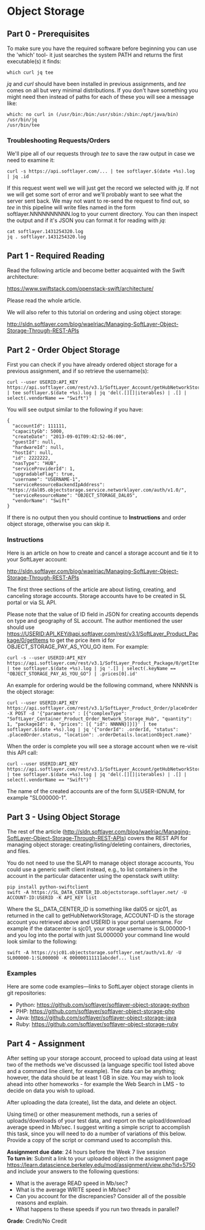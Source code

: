 # Object Storage

## Part 0 - Prerequisites

To make sure you have the required software before beginning you can use the 'which' tool- it just searches the system PATH and returns the first executable(s) it finds:

	which curl jq tee

_jq_ and _curl_ should have been installed in previous assignments, and _tee_ comes on all but very minimal distributions. If you don't have something you might need then instead of paths for each of these you will see a message like:

	which: no curl in (/usr/bin:/bin:/usr/sbin:/sbin:/opt/java/bin)
    /usr/bin/jq
    /usr/bin/tee

### Troubleshooting Requests/Orders

We'll pipe all of our requests through _tee_ to save the raw output in case we need to examine it:

	curl -s https://api.softlayer.com/... | tee softlayer.$(date +%s).log | jq .id

If this request went well we will just get the record we selected with _jq_. If not we will get some sort of error and we'll probably want to see what the server sent back. We may not want to re-send the request to find out, so _tee_ in this pipeline will write files named in the form softlayer.NNNNNNNNNN.log to your current directory.  You can then inspect the output and if it's JSON you can format it for reading with _jq_:

    cat softlayer.1431254320.log
	jq . softlayer.1431254320.log

## Part 1 - Required Reading

Read the following article and become better acquainted with the Swift architecture:

https://www.swiftstack.com/openstack-swift/architecture/

Please read the whole article.

We will also refer to this tutorial on ordering and using object storage:

http://sldn.softlayer.com/blog/waelriac/Managing-SoftLayer-Object-Storage-Through-REST-APIs

## Part 2 - Order Object Storage

First you can check if you have already ordered object storage for a previous assignment, and if so retrieve the username(s):

    curl --user USERID:API_KEY https://api.softlayer.com/rest/v3.1/SoftLayer_Account/getHubNetworkStorage | tee softlayer.$(date +%s).log | jq 'del(.[][]|iterables) | .[] | select(.vendorName == "Swift")'

You will see output similar to the following if you have:

    {
      "accountId": 111111,
      "capacityGb": 5000,
      "createDate": "2013-09-01T09:42:52-06:00",
      "guestId": null,
      "hardwareId": null,
      "hostId": null,
      "id": 2222222,
      "nasType": "HUB",
      "serviceProviderId": 1,
      "upgradableFlag": true,
      "username": "USERNAME-1",
      "serviceResourceBackendIpAddress": "https://dal05.objectstorage.service.networklayer.com/auth/v1.0/",
      "serviceResourceName": "OBJECT_STORAGE_DAL05",
      "vendorName": "Swift"
    }

If there is no output then you should continue to __Instructions__ and order object storage, otherwise you can skip it.

### Instructions

Here is an article on how to create and cancel a storage account and tie it to your SoftLayer account: 

http://sldn.softlayer.com/blog/waelriac/Managing-SoftLayer-Object-Storage-Through-REST-APIs

The first three sections of the article are about listing, creating, and canceling storage accounts. Storage accounts have to be created in SL portal or via SL API.

Please note that the value of ID field in JSON for creating accounts depends on type and geography of SL account. The author mentioned the user should use [https://USERID:API\_KEY@api.softlayer.com/rest/v3.1/SoftLayer\_Product\_Package/0/getItems]() to get the price item id for OBJECT_STORAGE_PAY_AS_YOU_GO item.  For example:
    
	curl -s --user USERID:API_KEY https://api.softlayer.com/rest/v3.1/SoftLayer_Product_Package/0/getItems | tee softlayer.$(date +%s).log | jq '.[] | select(.keyName == "OBJECT_STORAGE_PAY_AS_YOU_GO") | .prices[0].id'

An example for ordering would be the following command, where NNNNN is the object storage:

    curl --user USERID:API_KEY https://api.softlayer.com/rest/v3.1/SoftLayer_Product_Order/placeOrder -X POST -d '{"parameters" : [{"complexType": "SoftLayer_Container_Product_Order_Network_Storage_Hub", "quantity": 1, "packageId": 0, "prices": [{ "id": NNNNN}]}]}' | tee softlayer.$(date +%s).log | jq '{"orderId": .orderId, "status": .placedOrder.status, "location": .orderDetails.locationObject.name}'

When the order is complete you will see a storage account when we re-visit this API call:

    curl --user USERID:API_KEY https://api.softlayer.com/rest/v3.1/SoftLayer_Account/getHubNetworkStorage | tee softlayer.$(date +%s).log | jq 'del(.[][]|iterables) | .[] | select(.vendorName == "Swift")'

The name of the created accounts are of the form SLUSER-IDNUM, for example "SL000000-1".

## Part 3 - Using Object Storage

The rest of the article (http://sldn.softlayer.com/blog/waelriac/Managing-SoftLayer-Object-Storage-Through-REST-APIs) covers the REST API for managing object storage: creating/listing/deleting containers, directories, and files.

You do not need to use the SLAPI to manage object storage accounts, You could use a generic swift client instead, e.g., to list containers in the account in the particular datacenter using the openstack swift utility:

	pip install python-swiftclient  
	swift -A https://SL_DATA_CENTER_ID.objectstorage.softlayer.net/ -U ACCOUNT-ID:USERID -K API_KEY list  

Where the SL_DATA_CENTER_ID is something like dal05 or sjc01, as returned in the call to getHubNetworkStorage, ACCOUNT-ID is the storage account you retrieved above and USERID is your portal username.  For example if the datacenter is sjc01, your storage username is SL000000-1 and you log into the portal with just SL000000 your command line would look similar to the following:

	swift -A https://sjc01.objectstorage.softlayer.net/auth/v1.0/ -U SL000000-1:SL000000 -K 000000111111abcdef... list  

### Examples

Here are some code examples—links to SoftLayer object storage clients in git repositories:

 * Python: https://github.com/softlayer/softlayer-object-storage-python  
 * PHP: https://github.com/softlayer/softlayer-object-storage-php  
 * Java: https://github.com/softlayer/softlayer-object-storage-java  
 * Ruby: https://github.com/softlayer/softlayer-object-storage-ruby  

## Part 4 - Assignment

After setting up your storage account, proceed to upload data using at least two of the methods we've discussed (a language specific tool listed above and a command line client, for example). The data can be anything; however, the data should be at least 1 GB in size. You may wish to look ahead into other homeworks - for example the Web Search in LMS - to decide on data you wish to upload.

After uploading the data (create), list the data, and delete an object.

Using time() or other measurement methods, run a series of uploads/downloads of your test data, and report on the upload/download average speed in Mb/sec. I suggest writing a simple script to accomplish this task, since you will need to do a number of variations of this below. Provide a copy of the script or command used to accomplish this.

__Assignment due date__: 24 hours before the Week 7 live session  
__To turn in__: Submit a link to your uploaded object in the assignment page https://learn.datascience.berkeley.edu/mod/assignment/view.php?id=5750 and include your answers to the following questions:  

 * What is the average READ speed in Mb/sec?  
 * What is the average WRITE speed in Mb/sec?  
 * Can you account for the discrepancies? Consider all of the possible reasons and explain.  
 * What happens to these speeds if you run two threads in parallel?  

__Grade__: Credit/No Credit  
